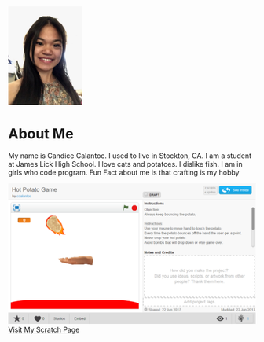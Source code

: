 <html>
<head>
<title> Journey Through Coding</title>
</head>

<body>
<body background="File_000%20(2).jpeg">

<img src="File_000.jpeg" style="width:150px;height:200px;">

<h1>About Me</h1>

<p>My name is Candice Calantoc. I used to live in Stockton, CA. I am a student at James Lick High School. I love cats and potatoes. I dislike fish. I am in girls who code program. Fun Fact about me is that crafting is my hobby</p>

<img src="Scratch.png">
<a href="https://scratch.mit.edu/users/ccalantoc/">Visit My Scratch Page</a>
</html>
</body>

